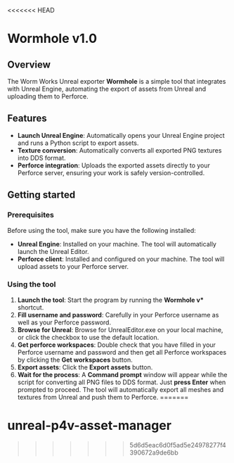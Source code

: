 <<<<<<< HEAD
# Wormhole v1.0

## Overview

The Worm Works Unreal exporter **Wormhole** is a simple tool that integrates with Unreal Engine, automating the export of assets from Unreal and uploading them to Perforce. 

## Features

- **Launch Unreal Engine**: Automatically opens your Unreal Engine project and runs a Python script to export assets.
- **Texture conversion**: Automatically converts all exported PNG textures into DDS format. 
- **Perforce integration**: Uploads the exported assets directly to your Perforce server, ensuring your work is safely version-controlled.

## Getting started

### Prerequisites

Before using the tool, make sure you have the following installed:

- **Unreal Engine**: Installed on your machine. The tool will automatically launch the Unreal Editor.
- **Perforce client**: Installed and configured on your machine. The tool will upload assets to your Perforce server.

### Using the tool

1. **Launch the tool**: Start the program by running the **Wormhole v\*** shortcut.
2. **Fill username and password**: Carefully in your Perforce username as well as your Perforce password.
3. **Browse for Unreal**: Browse for UnrealEditor.exe on your local machine, or click the checkbox to use the default location.
4. **Get perforce workspaces**: Double check that you have filled in your Perforce username and password and then get all Perforce workspaces by clicking the **Get workspaces** button. 
5. **Export assets**: Click the **Export assets** button.
6. **Wait for the process**: A **Command prompt** window will appear while the script for converting all PNG files to DDS format. Just **press Enter** when prompted to proceed. The tool will automatically export all meshes and textures from Unreal and push them to Perforce.
=======
# unreal-p4v-asset-manager
>>>>>>> 5d6d5eac6d0f5ad5e24978277f4390672a9de6bb
